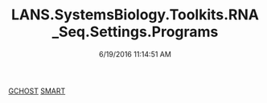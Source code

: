 ﻿---
title: LANS.SystemsBiology.Toolkits.RNA_Seq.Settings.Programs
date: 6/19/2016 11:14:51 AM
---

[GCHOST](T-LANS.SystemsBiology.Toolkits.RNA_Seq.Settings.Programs.GCHOST.html)
[SMART](T-LANS.SystemsBiology.Toolkits.RNA_Seq.Settings.Programs.SMART.html)
